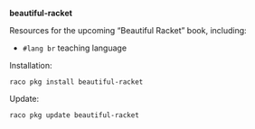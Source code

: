 **beautiful-racket**

Resources for the upcoming “Beautiful Racket” book, including:

* `#lang br` teaching language


Installation:

`raco pkg install beautiful-racket`


Update:

`raco pkg update beautiful-racket`
